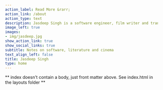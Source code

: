 ```yaml
---
action_label: Read More &rarr;
action_link: /about
action_type: text
description: Jasdeep Singh is a software engineer, film writer and translator based in Mohali, Punjab.
image_left: true
images:
- img/jasdeep.jpg
show_action_link: true
show_social_links: true
subtitle: Notes on software, literature and cinema
text_align_left: false
title: Jasdeep Singh 
type: home
---
```


** index doesn't contain a body, just front matter above.
See index.html in the layouts folder **
